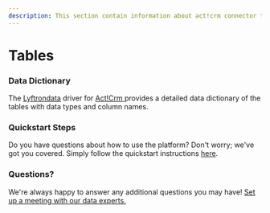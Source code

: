 ```yaml
---
description: This section contain information about act!crm connector tables information
---
```


# Tables

### Data Dictionary

The [Lyftrondata](https://www.lyftrondata.com/) driver for [Act!Crm](https://www.lyftrondata.com/integration/sales-analytics/act-crm/)[ ](https://www.lyftrondata.com/integration/act!crm/)provides a detailed data dictionary of the tables with data types and column names.

### Quickstart Steps

Do you have questions about how to use the platform? Don't worry; we've got you covered. Simply follow the quickstart instructions [here](../).

### Questions? <a href="#questions" id="questions"></a>

We're always happy to answer any additional questions you may have! [Set up a meeting with our data experts.](https://www.lyftrondata.com/book-a-meeting/)

